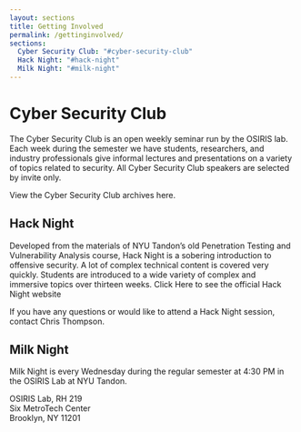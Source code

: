 ```yaml
---
layout: sections
title: Getting Involved
permalink: /gettinginvolved/
sections:
  Cyber Security Club: "#cyber-security-club"
  Hack Night: "#hack-night"
  Milk Night: "#milk-night"
---
```

# Cyber Security Club

  The Cyber Security Club is an open weekly seminar run by the OSIRIS lab.  Each week during the semester we have students, researchers, and industry professionals give informal lectures and presentations on a variety of topics related to security. All Cyber Security Club speakers are selected by invite only.


View the Cyber Security Club archives here.

## Hack Night

Developed from the materials of NYU Tandon’s old Penetration Testing and Vulnerability Analysis course, Hack Night is a sobering introduction to offensive security.  A lot of complex technical content is covered very quickly. Students are introduced to a wide variety of complex and immersive topics over thirteen weeks.
Click Here to see the official Hack Night website

If you have any questions or would like to attend a Hack Night session, contact Chris Thompson.

## Milk Night

Milk Night is every Wednesday during the regular semester at 4:30 PM in the OSIRIS Lab at NYU Tandon.


OSIRIS Lab, RH 219  
Six MetroTech Center  
Brooklyn, NY 11201  
